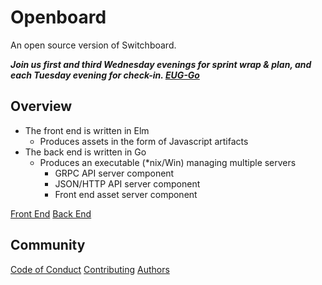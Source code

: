 # Openboard

An open source version of Switchboard.

***Join us first and third Wednesday evenings for sprint wrap & plan, and each Tuesday evening for check-in. [EUG-Go](https://www.meetup.com/eug-go)***


## Overview

- The front end is written in Elm
  - Produces assets in the form of Javascript artifacts
- The back end is written in Go
  - Produces an executable (*nix/Win) managing multiple servers
    - GRPC API server component
    - JSON/HTTP API server component
    - Front end asset server component

[Front End](https://github.com/OpenEugene/openboard/tree/master/front)
[Back End](https://github.com/OpenEugene/openboard/tree/master/back)


## Community

[Code of Conduct](https://github.com/OpenEugene/openboard/blob/main/CODE_OF_CONDUCT.md)
[Contributing](https://github.com/OpenEugene/openboard/blob/main/CONTRIBUTING.md)
[Authors](https://github.com/OpenEugene/openboard/blob/main/AUTHORS)
